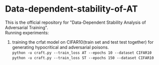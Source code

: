 # Data-dependent-stability-of-AT
This is the official repository for "Data-Dependent Stability Analysis of Adversarial Training".  
Running experiments:  
1. training the crfat model on CIFAR10(train set and test test together) for generating hypocritical and adversarial poisons.  
```python -u craft.py --train_loss AT --epochs 10 --dataset CIFAR10```  
```python -u craft.py --train_loss ST --epochs 150 --dataset CIFAR10```
